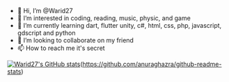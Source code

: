 - 👋 Hi, I’m @Warid27
- 👀 I’m interested in coding, reading, music, physic, and game
- 🌱 I’m currently learning dart, flutter unity, c#, html, css, php, javascript, gdscript and python
- 💞️ I’m looking to collaborate on my friend
- 📫 How to reach me it's secret

[![Warid27's GitHub stats](https://github-readme-stats.vercel.app/api?username=Warid27)](https://github-readme-stats.vercel.app/api?username=Warid27&show_icons=true&theme=radical)(https://github.com/anuraghazra/github-readme-stats)
